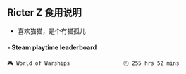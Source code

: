 ## Ricter Z 食用说明
- 喜欢猫猫，是个冇猫孤儿

<!-- steam-box start -->
#### - Steam playtime leaderboard
```text
🎮 World of Warships                 🕘 255 hrs 52 mins
```
<!-- Powered by https://github.com/YouEclipse/steam-box . -->
<!-- steam-box end -->
